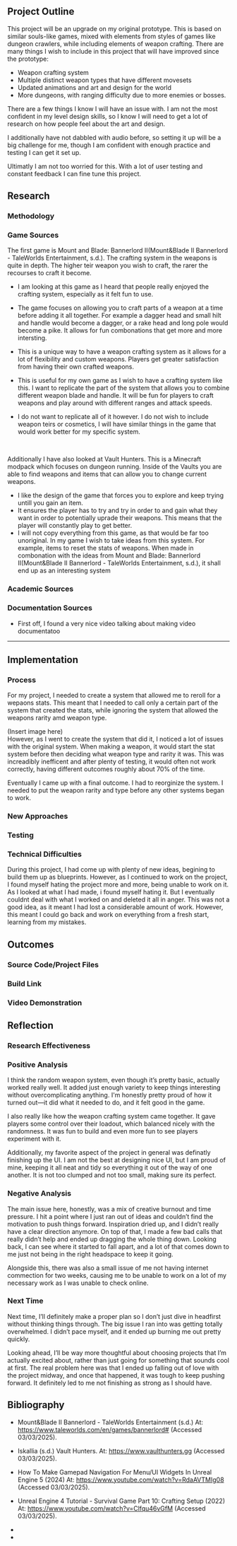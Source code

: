 ## Project Outline

This project will be an upgrade on my original prototype. This is based on similar souls-like games, mixed with elements from styles of games like dungeon crawlers, while including elements of weapon crafting. There are many things I wish to include in this project that will have improved since the prototype:

- Weapon crafting system
- Multiple distinct weapon types that have different movesets
- Updated animations and art and design for the world
- More dungeons, with ranging difficulty due to more enemies or bosses.

There are a few things I know I will have an issue with. I am not the most confident in my level design skills, so I know I will need to get a lot of research on how people feel about the art and design.

I additionally have not dabbled with audio before, so setting it up will be a big challenge for me, though I am confident with enough practice and testing I can get it set up.

Ultimatly I am not too worried for this. With a lot of user testing and constant feedback I can fine tune this project.


## Research

### Methodology





### Game Sources


The first game is Mount and Blade: Bannerlord II(Mount&Blade II Bannerlord - TaleWorlds Entertainment, s.d.). The crafting system in the weapons is quite in depth. The higher teir weapon you wish to craft, the rarer the recourses to craft it become.

 - I am looking at this game as I heard that people really enjoyed the crafting system, especially as it felt fun to use.

 - The game focuses on allowing you to craft parts of a weapon at a time before adding it all together. For example a dagger head and small hilt and handle would become a dagger, or a rake head and long pole would become a pike. It allows for fun combonations that get more and more intersting.

 - This is a unique way to have a weapon crafting system as it allows for a lot of flexibility and custom weapons. Players get greater satisfaction from having their own crafted weapons.
 - This is useful for my own game as I wish to have a crafting system like this. I want to replicate the part of the system that allows you to combine different weapon blade and handle. It will be fun for players to craft weapons and play around with different ranges and attack speeds.
 - I do not want to replicate all of it however. I do not wish to include weapon teirs or cosmetics, I will have similar things in the game that would work better for my specific system.

<br>

Additionally I have also looked at Vault Hunters. This is a Minecraft modpack which focuses on dungeon running. Inside of the Vaults you are able to find weapons and items that can allow you to change current weapons.

- I like the design of the game that forces you to explore and keep trying untill you gain an item. 
- It ensures the player has to try and try in order to and gain what they want in order to potentially uprade their weapons. This means that the player will constantly play to get better. 
- I will not copy everything from this game, as that would be far too unoriginal. In my game I wish to take ideas from this system. For example, items to reset the stats of weapons. When made in combonation with the ideas from Mount and Blade: Bannerlord II(Mount&Blade II Bannerlord - TaleWorlds Entertainment, s.d.), it shall end up as an interesting system

### Academic Sources

### Documentation Sources

- First off, I found a very nice video talking about making video documentatoo


---

## Implementation

### Process
For my project, I needed to create a system that allowed me to reroll for a wepaons stats. This meant that I needed to call only a certain part of the system that created the stats, while ignoring the system that allowed the weapons rarity amd weapon type.

(Insert image here)
<br>
However, as I went to create the system that did it, I noticed a lot of issues with the original system. When making a weapon, it would start the stat system before then deciding what weapon type and rarity it was. This was increadibly inefficent and after plenty of testing, it would often not work correctly, having different outcomes roughly about 70% of the time. 

Eventually I came up with a final outcome. I had to reorginize the system. I needed to put the weapon rarity and type before any other systems began to work.


### New Approaches  

### Testing

### Technical Difficulties
During this project, I had come up with plenty of new ideas, begining to build them up as blueprints.
However, as I continued to work on the project, I found myself hating the project more and more, being unable to work on it. As I looked at what I had made, i found myself hating it. But I eventually couldnt deal with what I worked on and deleted it all in anger. This was not a good idea, as it meant I had lost a considerable amount of work.
However, this meant I could go back and work on everything from a fresh start, learning from my mistakes.


## Outcomes

### Source Code/Project Files

### Build Link

### Video Demonstration



## Reflection

### Research Effectiveness  

### Positive Analysis 

I think the random weapon system, even though it’s pretty basic, actually worked really well. It added just enough variety to keep things interesting without overcomplicating anything. I'm honestly pretty proud of how it turned out—it did what it needed to do, and it felt good in the game.

I also really like how the weapon crafting system came together. It gave players some control over their loadout, which balanced nicely with the randomness. It was fun to build and even more fun to see players experiment with it.

Additionally, my favorite aspect of the project in general was definatly finishing up the UI. I am not the best at designing nice UI, but I am proud of mine, keeping it all neat and tidy so everything it out of the way of one another. It is not too clumped and not too small, making sure its perfect.


### Negative Analysis  

The main issue here, honestly, was a mix of creative burnout and time pressure. I hit a point where I just ran out of ideas and couldn’t find the motivation to push things forward. Inspiration dried up, and I didn’t really have a clear direction anymore. On top of that, I made a few bad calls that really didn’t help and ended up dragging the whole thing down. Looking back, I can see where it started to fall apart, and a lot of that comes down to me just not being in the right headspace to keep it going.

Alongside this, there was also a small issue of me not having internet commection for two weeks, causing me to be unable to work on a lot of my necessary work as I was unable to check online. 

### Next Time

Next time, I’ll definitely make a proper plan so I don’t just dive in headfirst without thinking things through. The big issue I ran into was getting totally overwhelmed. I didn’t pace myself, and it ended up burning me out pretty quickly.

Looking ahead, I’ll be way more thoughtful about choosing projects that I’m actually excited about, rather than just going for something that sounds cool at first. The real problem here was that I ended up falling out of love with the project midway, and once that happened, it was tough to keep pushing forward. It definitely led to me not finishing as strong as I should have.

## Bibliography

- Mount&Blade II Bannerlord - TaleWorlds Entertainment (s.d.) At: https://www.taleworlds.com/en/games/bannerlord# (Accessed  03/03/2025).

- Iskallia (s.d.) Vault Hunters. At: https://www.vaulthunters.gg (Accessed  03/03/2025).

- How To Make Gamepad Navigation For Menu/UI Widgets In Unreal Engine 5 (2024) At: https://www.youtube.com/watch?v=RdaAVTMIg08 (Accessed  03/03/2025).

- Unreal Engine 4 Tutorial - Survival Game Part 10: Crafting Setup (2022) At: https://www.youtube.com/watch?v=Clfqu46vGfM (Accessed  03/03/2025).

- 

- 